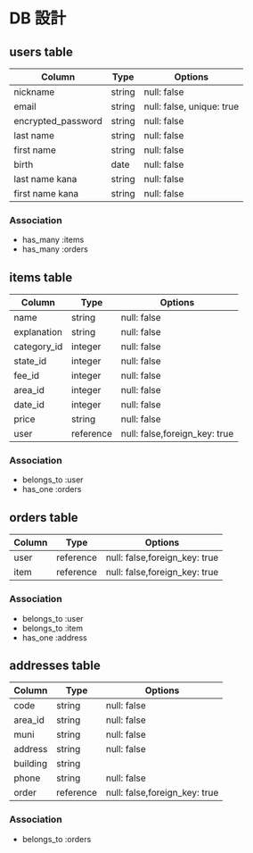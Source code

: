 # DB 設計

## users table

| Column             | Type        | Options                      |
|--------------------|-------------|------------------------------|
| nickname           | string      | null: false                  |
| email              | string      | null: false, unique: true    |
| encrypted_password | string      | null: false                  |
| last name          | string      | null: false                  |
| first name         | string      | null: false                  |
| birth              | date        | null: false                  |
| last name kana     | string      | null: false                  |
| first name kana    | string      | null: false                  |

### Association

* has_many :items
* has_many :orders

## items table

| Column        | Type        | Options             |
|---------------|-------------|---------------------|
| name          | string      | null: false         |
| explanation   | string      | null: false         |
| category_id   | integer     | null: false         |
| state_id      | integer     | null: false         |
| fee_id        | integer     | null: false         |
| area_id       | integer     | null: false         |
| date_id       | integer     | null: false         |
| price         | string      | null: false         |
| user          | reference   | null: false,foreign_key: true   |

### Association

- belongs_to :user
- has_one :orders

## orders table

| Column      | Type         | Options              |
|-------------|--------------|----------------------|
| user        | reference    | null: false,foreign_key: true    |
| item        | reference    | null: false,foreign_key: true   |

### Association

- belongs_to :user
- belongs_to :item
- has_one    :address

## addresses table

| Column      | Type         | Options             |
|-------------|--------------|---------------------|
| code        | string       | null: false         |
| area_id     | string       | null: false         |
| muni        | string       | null: false         |
| address     | string       | null: false         |
| building    | string       |                     |
| phone       | string       | null: false         |
| order       | reference    | null: false,foreign_key: true   |

### Association

- belongs_to :orders